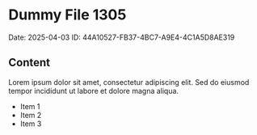 # Dummy File 1305

Date: 2025-04-03
ID: 44A10527-FB37-4BC7-A9E4-4C1A5D8AE319

## Content

Lorem ipsum dolor sit amet, consectetur adipiscing elit.
Sed do eiusmod tempor incididunt ut labore et dolore magna aliqua.

* Item 1
* Item 2
* Item 3
